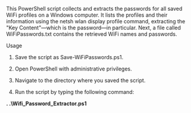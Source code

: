 This PowerShell script collects and extracts the passwords for all saved WiFi profiles on a Windows computer. It lists the profiles and their information using the netsh wlan display profile command, extracting the "Key Content"—which is the password—in particular. Next, a file called WiFiPasswords.txt contains the retrieved WiFi names and passwords.

Usage

1. Save the script as Save-WiFiPasswords.ps1.

2. Open PowerShell with administrative privileges.

3. Navigate to the directory where you saved the script.

4. Run the script by typing the following command:

**. .\Wifi_Password_Extractor.ps1**
